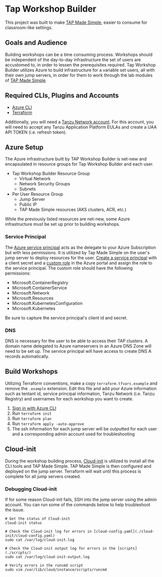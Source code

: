 # Tap Workshop Builder

This project was built to make [TAP Made Simple](https://github.com/pvtl-pre/tap-made-simple/), easier to consume for classroom-like settings.

## Goals and Audience

Building workshops can be a time consuming process. Workshops should be independent of the day-to-day infrastructure the set of users are accustomed to, in order to lessen the prerequisites required. Tap Workshop Builder utilizes Azure to build infrastructure for a variable set users, all with their own jump servers, in order for them to work through the lab modules of [TAP Made Simple](https://github.com/pvtl-pre/tap-made-simple/).

## Required CLIs, Plugins and Accounts

- [Azure CLI](https://docs.microsoft.com/en-us/cli/azure/install-azure-cli)
- [Terraform](https://www.terraform.io/)

Additionally, you will need a [Tanzu Network account](https://network.tanzu.vmware.com/). For this account, you will need to accept any Tanzu Application Platform EULAs and create a UAA API TOKEN (i.e. refresh token).

## Azure Setup

The Azure infrastructure built by TAP Workshop Builder is net-new and encapsulated in resource groups for Tap Workshop Builder and each user.

- Tap Workshop Builder Resource Group
  - Virtual Network
  - Network Security Groups
  - Subnets
- Per User Resource Group
  - Jump Server
  - Public IP
  - TAP Made Simple resources (AKS clusters, ACR, etc.)

While the previously listed resources are net-new, some Azure infrastructure must be set up prior to building workshops.

### Service Principal

The [Azure service principal](https://learn.microsoft.com/en-us/azure/active-directory/develop/app-objects-and-service-principals) acts as the delegate to your Azure Subscription but with less permissions. It is utilized by Tap Made Simple on the user's jump server to deploy resources for the user. [Create a service principal](https://learn.microsoft.com/en-us/azure/active-directory/develop/howto-create-service-principal-portal) with a client secret and a [custom role](https://learn.microsoft.com/en-us/azure/role-based-access-control/custom-roles-portal) in the Azure portal and assign the role to the service principal. The custom role should have the following permissions:

- Microsoft.ContainerRegistry
- Microsoft.ContainerService
- Microsoft.Network
- Microsoft.Resources
- Microsoft.KubernetesConfiguration
- Microsoft.Kubernetes

Be sure to capture the service principal's client id and secret.

### DNS

DNS is necessary for the user to be able to access their TAP clusters. A domain name delegated to Azure nameservers in an Azure DNS Zone will need to be set up. The service principal will have access to create DNS A records automatically.

## Build Workshops

Utilizing Terraform conventions, make a copy `terraform.tfvars.example` and remove the `.example` extension. Edit this file and add your Azure information such as tentant id, service principal information, Tanzu Network (i.e. Tanzu Registry) and usernames for each workshop you want to create.

1. [Sign in with Azure CLI](https://docs.microsoft.com/en-us/cli/azure/authenticate-azure-cli)
1. Run `terraform init`
1. Run `terraform plan`
1. Run `terraform apply -auto-approve`
1. The ssh information for each jump server will be outputted for each user and a corresponding admin account used for troubleshooting

## Cloud-init

During the workshop building process, [Cloud-init](https://cloudinit.readthedocs.io/) is utilized to install all the CLI tools and TAP Made Simple. TAP Made Simple is then configured and deployed on the jump server. Terraform will wait until this process is complete for all jump servers created.

### Debugging Cloud-init

If for some reason Cloud-init fails, SSH into the jump server using the admin account. You can run some of the commands below to help troubleshoot the issue.

```console
# Get the status of Cloud-init
cloud-init status

# Check the Cloud-init log for errors in [cloud-config.yaml](./cloud-init/cloud-config.yaml)
sudo cat /var/log/cloud-init.log

# Check the Cloud-init output log for errors in the [scripts](./scripts/)
sudo cat /var/log/cloud-init-output.log

# Verify errors in the runcmd script
sudo vim /var/lib/cloud/instance/scripts/runcmd
```

